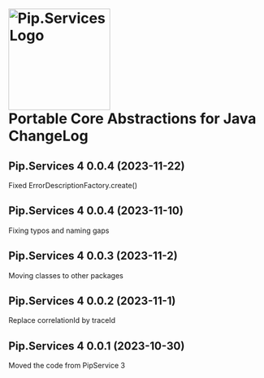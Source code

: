 # <img src="https://uploads-ssl.webflow.com/5ea5d3315186cf5ec60c3ee4/5edf1c94ce4c859f2b188094_logo.svg" alt="Pip.Services Logo" width="200"> <br/> Portable Core Abstractions for Java ChangeLog

## <a name="0.0.5"></a>Pip.Services 4 0.0.4 (2023-11-22)
Fixed ErrorDescriptionFactory.create()

## <a name="0.0.4"></a>Pip.Services 4 0.0.4 (2023-11-10)
Fixing typos and naming gaps

## <a name="0.0.3"></a>Pip.Services 4 0.0.3 (2023-11-2)
Moving classes to other packages

## <a name="0.0.2"></a>Pip.Services 4 0.0.2 (2023-11-1)
Replace correlationId by traceId

## <a name="0.0.1"></a>Pip.Services 4 0.0.1 (2023-10-30)
Moved the code from PipService 3

